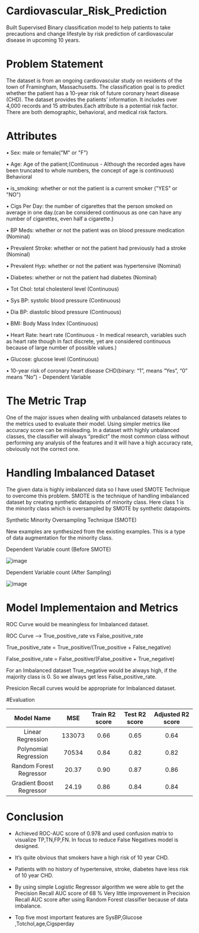 # Cardiovascular_Risk_Prediction

Built Supervised Binary classification model to help patients to take precautions and change lifestyle by risk prediction of cardiovascular disease in upcoming 10 years.

# Problem Statement

The dataset is from an ongoing cardiovascular study on residents of the town of Framingham, Massachusetts. The classification goal is to predict whether the patient has a 10-year risk of future coronary heart disease (CHD). The dataset provides the patients’ information. It includes over 4,000 records and 15 attributes.Each attribute is a potential risk factor. There are both demographic, behavioral, and medical risk
factors.

# Attributes

• Sex: male or female("M" or "F")

• Age: Age of the patient;(Continuous - Although the recorded ages have been truncated to whole numbers, the concept of age is continuous) Behavioral

• is_smoking: whether or not the patient is a current smoker ("YES" or "NO")

• Cigs Per Day: the number of cigarettes that the person smoked on average in one day.(can be considered continuous as one can have any number of cigarettes, even half a cigarette.)

• BP Meds: whether or not the patient was on blood pressure medication (Nominal)

• Prevalent Stroke: whether or not the patient had previously had a stroke (Nominal)

• Prevalent Hyp: whether or not the patient was hypertensive (Nominal)

• Diabetes: whether or not the patient had diabetes (Nominal)

• Tot Chol: total cholesterol level (Continuous)

• Sys BP: systolic blood pressure (Continuous)

• Dia BP: diastolic blood pressure (Continuous)

• BMI: Body Mass Index (Continuous)

• Heart Rate: heart rate (Continuous - In medical research, variables such as heart rate though in fact discrete, yet are considered continuous because of large number of possible values.)

• Glucose: glucose level (Continuous)

• 10-year risk of coronary heart disease CHD(binary: “1”, means “Yes”, “0” means “No”) - Dependent Variable

# The Metric Trap

One of the major issues when dealing with unbalanced datasets relates to the metrics used to evaluate their model. Using simpler metrics like accuracy score can be misleading. In a dataset with highly unbalanced classes, the classifier will always “predict” the most common class without performing any analysis of the features and it will have a high accuracy rate, obviously not the correct one.

# Handling Imbalanced Dataset

The given data is highly imbalanced data so I have used SMOTE Technique to overcome this problem. SMOTE is the technique of handling imbalanced dataset by creating synthetic datapoints of minority class. Here class 1 is the minority class which is oversampled by SMOTE by synthetic datapoints.

Synthetic Minority Oversampling Technique (SMOTE)

New examples are synthesized from the existing examples. This is a type of data augmentation for the minority class.

Dependent Variable count (Before SMOTE)

![image](https://user-images.githubusercontent.com/102578847/202611312-736a0288-ae92-44bd-bf25-b13b5d4115ce.png)

Dependent Variable count (After Sampling)

![image](https://user-images.githubusercontent.com/102578847/202613556-951ee9c9-f0ea-4dcf-b323-23a44d8b68fd.png)

# Model Implementaion and Metrics

ROC Curve would be meaningless for Imbalanced dataset.

ROC Curve --> True_positive_rate vs False_positive_rate

True_positive_rate = True_positive/(True_positive + False_negative)

False_positive_rate = False_positive/(False_positive + True_negative)

For an Imbalanced dataset True_negative would be always high, if the majority class is 0. So we always get less False_positive_rate.

Presicion Recall curves would be appropriate for Imbalanced dataset.

#Evaluation

| Model Name  | MSE  | Train R2 score | Test R2 score | Adjusted R2 score
| :------------: |:---------------:| :-----:| :-----:| :-----:|
|Linear Regression | 133073 | 0.66 | 0.65 | 0.64 |
|Polynomial Regression | 70534 | 0.84 | 0.82 | 0.82
|Random Forest Regressor | 20.37 | 0.90 | 0.87 | 0.86|
|Gradient Boost Regressor | 24.19 | 0.86 | 0.84 | 0.84|

# Conclusion

* Achieved ROC-AUC score of 0.978 and used confusion matrix to visualize TP,TN,FP,FN. ln focus to reduce False Negatives model is designed.

* It’s quite obvious that smokers have a high risk of 10 year CHD.

* Patients with no history of hypertensive, stroke, diabetes have less risk of 10 year CHD.

* By using simple Logistic Regressor algorithm we were able to get the Precision Recall AUC score of 68 % Very little improvement in Precision Recall AUC score after using Random Forest classifier because of data imbalance.

* Top five most important features are SysBP,Glucose ,Totchol,age,Cigsperday 


